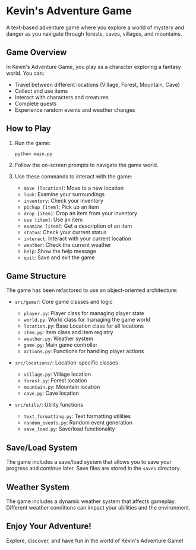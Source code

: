 # Kevin's Adventure Game

A text-based adventure game where you explore a world of mystery and danger as you navigate through forests, caves, villages, and mountains.

## Game Overview

In Kevin's Adventure Game, you play as a character exploring a fantasy world. You can:

- Travel between different locations (Village, Forest, Mountain, Cave)
- Collect and use items
- Interact with characters and creatures
- Complete quests
- Experience random events and weather changes

## How to Play

1. Run the game:
   ```
   python main.py
   ```

2. Follow the on-screen prompts to navigate the game world.

3. Use these commands to interact with the game:
   - `move [location]`: Move to a new location
   - `look`: Examine your surroundings
   - `inventory`: Check your inventory
   - `pickup [item]`: Pick up an item
   - `drop [item]`: Drop an item from your inventory
   - `use [item]`: Use an item
   - `examine [item]`: Get a description of an item
   - `status`: Check your current status
   - `interact`: Interact with your current location
   - `weather`: Check the current weather
   - `help`: Show the help message
   - `quit`: Save and exit the game

## Game Structure

The game has been refactored to use an object-oriented architecture:

- `src/game/`: Core game classes and logic
  - `player.py`: Player class for managing player state
  - `world.py`: World class for managing the game world
  - `location.py`: Base Location class for all locations
  - `item.py`: Item class and item registry
  - `weather.py`: Weather system
  - `game.py`: Main game controller
  - `actions.py`: Functions for handling player actions

- `src/locations/`: Location-specific classes
  - `village.py`: Village location
  - `forest.py`: Forest location
  - `mountain.py`: Mountain location
  - `cave.py`: Cave location

- `src/utils/`: Utility functions
  - `text_formatting.py`: Text formatting utilities
  - `random_events.py`: Random event generation
  - `save_load.py`: Save/load functionality

## Save/Load System

The game includes a save/load system that allows you to save your progress and continue later. Save files are stored in the `saves` directory.

## Weather System

The game includes a dynamic weather system that affects gameplay. Different weather conditions can impact your abilities and the environment.

## Enjoy Your Adventure!

Explore, discover, and have fun in the world of Kevin's Adventure Game!

